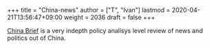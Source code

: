 +++
title = "China-news"
author = ["T", "Ivan"]
lastmod = 2020-04-21T13:56:47+09:00
weight = 2036
draft = false
+++

[China Brief](https://jamestown.org/programs/cb/about-china-brief/) is a very indepth policy analisys level review of news
and politics out of China.
